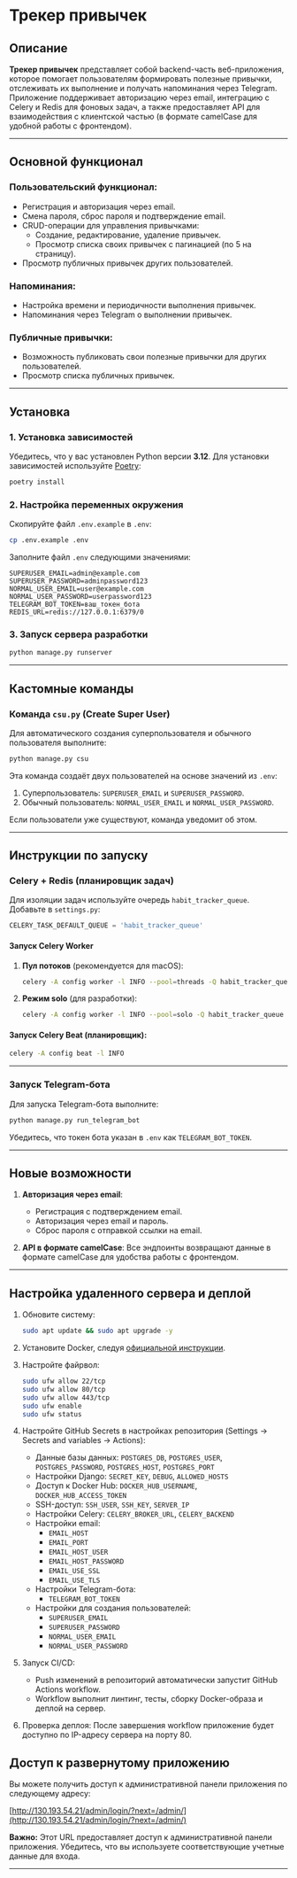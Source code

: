 # Трекер привычек

## Описание

**Трекер привычек** представляет собой backend-часть веб-приложения, которое помогает пользователям формировать полезные привычки, отслеживать их выполнение и получать напоминания через Telegram. Приложение поддерживает авторизацию через email, интеграцию с Celery и Redis для фоновых задач, а также предоставляет API для взаимодействия с клиентской частью (в формате camelCase для удобной работы с фронтендом).

---

## Основной функционал

### Пользовательский функционал:
- Регистрация и авторизация через email.
- Смена пароля, сброс пароля и подтверждение email.
- CRUD-операции для управления привычками:
  - Создание, редактирование, удаление привычек.
  - Просмотр списка своих привычек с пагинацией (по 5 на страницу).
- Просмотр публичных привычек других пользователей.

### Напоминания:
- Настройка времени и периодичности выполнения привычек.
- Напоминания через Telegram о выполнении привычек.

### Публичные привычки:
- Возможность публиковать свои полезные привычки для других пользователей.
- Просмотр списка публичных привычек.

---

## Установка

### 1. Установка зависимостей
Убедитесь, что у вас установлен Python версии **3.12**. Для установки зависимостей используйте [Poetry](https://python-poetry.org/):

```bash
poetry install
```

### 2. Настройка переменных окружения
Скопируйте файл `.env.example` в `.env`:

```bash
cp .env.example .env
```

Заполните файл `.env` следующими значениями:

```plaintext
SUPERUSER_EMAIL=admin@example.com
SUPERUSER_PASSWORD=adminpassword123
NORMAL_USER_EMAIL=user@example.com
NORMAL_USER_PASSWORD=userpassword123
TELEGRAM_BOT_TOKEN=ваш_токен_бота
REDIS_URL=redis://127.0.0.1:6379/0
```

### 3. Запуск сервера разработки
```bash
python manage.py runserver
```

---

## Кастомные команды

### Команда `csu.py` (Create Super User)
Для автоматического создания суперпользователя и обычного пользователя выполните:

```bash
python manage.py csu
```

Эта команда создаёт двух пользователей на основе значений из `.env`:
1. Суперпользователь: `SUPERUSER_EMAIL` и `SUPERUSER_PASSWORD`.
2. Обычный пользователь: `NORMAL_USER_EMAIL` и `NORMAL_USER_PASSWORD`.

Если пользователи уже существуют, команда уведомит об этом.

---

## Инструкции по запуску

### Celery + Redis (планировщик задач)

Для изоляции задач используйте очередь `habit_tracker_queue`. Добавьте в `settings.py`:

```python
CELERY_TASK_DEFAULT_QUEUE = 'habit_tracker_queue'
```

#### Запуск Celery Worker

1. **Пул потоков** (рекомендуется для macOS):
   ```bash
   celery -A config worker -l INFO --pool=threads -Q habit_tracker_queue
   ```

2. **Режим solo** (для разработки):
   ```bash
   celery -A config worker -l INFO --pool=solo -Q habit_tracker_queue
   ```

#### Запуск Celery Beat (планировщик):
```bash
celery -A config beat -l INFO
```

---

### Запуск Telegram-бота

Для запуска Telegram-бота выполните:

```bash
python manage.py run_telegram_bot
```

Убедитесь, что токен бота указан в `.env` как `TELEGRAM_BOT_TOKEN`.

---

## Новые возможности

1. **Авторизация через email**:
   - Регистрация с подтверждением email.
   - Авторизация через email и пароль.
   - Сброс пароля с отправкой ссылки на email.

2. **API в формате camelCase**:
   Все эндпоинты возвращают данные в формате camelCase для удобства работы с фронтендом.

---

## Настройка удаленного сервера и деплой

1. Обновите систему:
   ```bash
   sudo apt update && sudo apt upgrade -y
   ```

2. Установите Docker, следуя [официальной инструкции](https://docs.docker.com/engine/install/ubuntu/#install-using-the-repository).

3. Настройте файрвол:
   ```bash
   sudo ufw allow 22/tcp
   sudo ufw allow 80/tcp
   sudo ufw allow 443/tcp
   sudo ufw enable
   sudo ufw status
   ```

4. Настройте GitHub Secrets в настройках репозитория (Settings -> Secrets and variables -> Actions):
   - Данные базы данных: `POSTGRES_DB`, `POSTGRES_USER`, `POSTGRES_PASSWORD`, `POSTGRES_HOST`, `POSTGRES_PORT`
   - Настройки Django: `SECRET_KEY`, `DEBUG`, `ALLOWED_HOSTS`
   - Доступ к Docker Hub: `DOCKER_HUB_USERNAME`, `DOCKER_HUB_ACCESS_TOKEN`
   - SSH-доступ: `SSH_USER`, `SSH_KEY`, `SERVER_IP`
   - Настройки Celery: `CELERY_BROKER_URL`, `CELERY_BACKEND`
   - Настройки email: 
     - `EMAIL_HOST`
     - `EMAIL_PORT`
     - `EMAIL_HOST_USER`
     - `EMAIL_HOST_PASSWORD`
     - `EMAIL_USE_SSL`
     - `EMAIL_USE_TLS`
   - Настройки Telegram-бота: 
     - `TELEGRAM_BOT_TOKEN`
   - Настройки для создания пользователей: 
     - `SUPERUSER_EMAIL`
     - `SUPERUSER_PASSWORD`
     - `NORMAL_USER_EMAIL`
     - `NORMAL_USER_PASSWORD`

5. Запуск CI/CD:
   - Push изменений в репозиторий автоматически запустит GitHub Actions workflow.
   - Workflow выполнит линтинг, тесты, сборку Docker-образа и деплой на сервер.

6. Проверка деплоя:
   После завершения workflow приложение будет доступно по IP-адресу сервера на порту 80.


## Доступ к развернутому приложению

Вы можете получить доступ к административной панели приложения по следующему адресу:

[http://130.193.54.21/admin/login/?next=/admin/](http://130.193.54.21/admin/login/?next=/admin/)

**Важно:** Этот URL предоставляет доступ к административной панели приложения. Убедитесь, что вы используете соответствующие учетные данные для входа.

---
